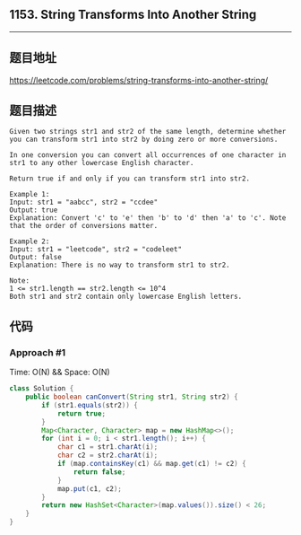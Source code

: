 ## 1153. String Transforms Into Another String

----
## 题目地址

https://leetcode.com/problems/string-transforms-into-another-string/

## 题目描述
```
Given two strings str1 and str2 of the same length, determine whether you can transform str1 into str2 by doing zero or more conversions.

In one conversion you can convert all occurrences of one character in str1 to any other lowercase English character.

Return true if and only if you can transform str1 into str2.

Example 1:
Input: str1 = "aabcc", str2 = "ccdee"
Output: true
Explanation: Convert 'c' to 'e' then 'b' to 'd' then 'a' to 'c'. Note that the order of conversions matter.

Example 2:
Input: str1 = "leetcode", str2 = "codeleet"
Output: false
Explanation: There is no way to transform str1 to str2.
 
Note:
1 <= str1.length == str2.length <= 10^4
Both str1 and str2 contain only lowercase English letters.
```

## 代码

### Approach #1 

Time: O(N) && Space: O(N)

```java
class Solution {
    public boolean canConvert(String str1, String str2) {
        if (str1.equals(str2)) {
            return true;
        }
        Map<Character, Character> map = new HashMap<>();
        for (int i = 0; i < str1.length(); i++) {
            char c1 = str1.charAt(i);
            char c2 = str2.charAt(i);
            if (map.containsKey(c1) && map.get(c1) != c2) {
                return false;
            }
            map.put(c1, c2);
        }
        return new HashSet<Character>(map.values()).size() < 26;
    }
}
```















